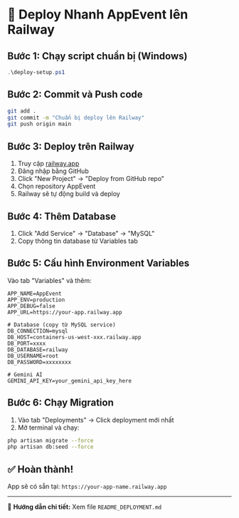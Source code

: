 # 🚀 Deploy Nhanh AppEvent lên Railway

## Bước 1: Chạy script chuẩn bị (Windows)
```powershell
.\deploy-setup.ps1
```

## Bước 2: Commit và Push code
```bash
git add .
git commit -m "Chuẩn bị deploy lên Railway"
git push origin main
```

## Bước 3: Deploy trên Railway
1. Truy cập [railway.app](https://railway.app)
2. Đăng nhập bằng GitHub
3. Click "New Project" → "Deploy from GitHub repo"
4. Chọn repository AppEvent
5. Railway sẽ tự động build và deploy

## Bước 4: Thêm Database
1. Click "Add Service" → "Database" → "MySQL"
2. Copy thông tin database từ Variables tab

## Bước 5: Cấu hình Environment Variables
Vào tab "Variables" và thêm:
```
APP_NAME=AppEvent
APP_ENV=production
APP_DEBUG=false
APP_URL=https://your-app.railway.app

# Database (copy từ MySQL service)
DB_CONNECTION=mysql
DB_HOST=containers-us-west-xxx.railway.app
DB_PORT=xxxx
DB_DATABASE=railway
DB_USERNAME=root
DB_PASSWORD=xxxxxxxx

# Gemini AI
GEMINI_API_KEY=your_gemini_api_key_here
```

## Bước 6: Chạy Migration
1. Vào tab "Deployments" → Click deployment mới nhất
2. Mở terminal và chạy:
```bash
php artisan migrate --force
php artisan db:seed --force
```

## ✅ Hoàn thành!
App sẽ có sẵn tại: `https://your-app-name.railway.app`

---
📖 **Hướng dẫn chi tiết:** Xem file `README_DEPLOYMENT.md` 